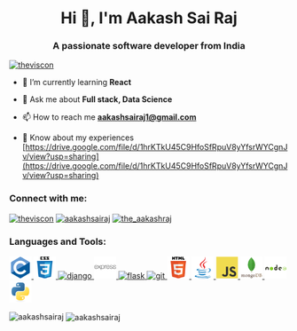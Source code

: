<h1 align="center">Hi 👋, I'm Aakash Sai Raj</h1>
<h3 align="center">A passionate software developer from India</h3>

<p align="left"> <a href="https://twitter.com/theviscon" target="blank"><img src="https://img.shields.io/twitter/follow/theviscon?logo=twitter&style=for-the-badge" alt="theviscon" /></a> </p>

- 🌱 I’m currently learning **React**

- 💬 Ask me about **Full stack, Data Science**

- 📫 How to reach me **aakashsairaj1@gmail.com**

- 📄 Know about my experiences [https://drive.google.com/file/d/1hrKTkU45C9HfoSfRpuV8yYfsrWYCgnJv/view?usp=sharing](https://drive.google.com/file/d/1hrKTkU45C9HfoSfRpuV8yYfsrWYCgnJv/view?usp=sharing)

<h3 align="left">Connect with me:</h3>
<p align="left">
<a href="https://twitter.com/theviscon" target="blank"><img align="center" src="https://raw.githubusercontent.com/rahuldkjain/github-profile-readme-generator/master/src/images/icons/Social/twitter.svg" alt="theviscon" height="30" width="40" /></a>
<a href="https://linkedin.com/in/aakashsairaj" target="blank"><img align="center" src="https://raw.githubusercontent.com/rahuldkjain/github-profile-readme-generator/master/src/images/icons/Social/linked-in-alt.svg" alt="aakashsairaj" height="30" width="40" /></a>
<a href="https://instagram.com/the_aakashraj" target="blank"><img align="center" src="https://raw.githubusercontent.com/rahuldkjain/github-profile-readme-generator/master/src/images/icons/Social/instagram.svg" alt="the_aakashraj" height="30" width="40" /></a>
</p>

<h3 align="left">Languages and Tools:</h3>
<p align="left"> <a href="https://www.cprogramming.com/" target="_blank" rel="noreferrer"> <img src="https://raw.githubusercontent.com/devicons/devicon/master/icons/c/c-original.svg" alt="c" width="40" height="40"/> </a> <a href="https://www.w3schools.com/css/" target="_blank" rel="noreferrer"> <img src="https://raw.githubusercontent.com/devicons/devicon/master/icons/css3/css3-original-wordmark.svg" alt="css3" width="40" height="40"/> </a> <a href="https://www.djangoproject.com/" target="_blank" rel="noreferrer"> <img src="https://cdn.worldvectorlogo.com/logos/django.svg" alt="django" width="40" height="40"/> </a> <a href="https://expressjs.com" target="_blank" rel="noreferrer"> <img src="https://raw.githubusercontent.com/devicons/devicon/master/icons/express/express-original-wordmark.svg" alt="express" width="40" height="40"/> </a> <a href="https://flask.palletsprojects.com/" target="_blank" rel="noreferrer"> <img src="https://www.vectorlogo.zone/logos/pocoo_flask/pocoo_flask-icon.svg" alt="flask" width="40" height="40"/> </a> <a href="https://git-scm.com/" target="_blank" rel="noreferrer"> <img src="https://www.vectorlogo.zone/logos/git-scm/git-scm-icon.svg" alt="git" width="40" height="40"/> </a> <a href="https://www.w3.org/html/" target="_blank" rel="noreferrer"> <img src="https://raw.githubusercontent.com/devicons/devicon/master/icons/html5/html5-original-wordmark.svg" alt="html5" width="40" height="40"/> </a> <a href="https://www.java.com" target="_blank" rel="noreferrer"> <img src="https://raw.githubusercontent.com/devicons/devicon/master/icons/java/java-original.svg" alt="java" width="40" height="40"/> </a> <a href="https://developer.mozilla.org/en-US/docs/Web/JavaScript" target="_blank" rel="noreferrer"> <img src="https://raw.githubusercontent.com/devicons/devicon/master/icons/javascript/javascript-original.svg" alt="javascript" width="40" height="40"/> </a> <a href="https://www.mongodb.com/" target="_blank" rel="noreferrer"> <img src="https://raw.githubusercontent.com/devicons/devicon/master/icons/mongodb/mongodb-original-wordmark.svg" alt="mongodb" width="40" height="40"/> </a> <a href="https://nodejs.org" target="_blank" rel="noreferrer"> <img src="https://raw.githubusercontent.com/devicons/devicon/master/icons/nodejs/nodejs-original-wordmark.svg" alt="nodejs" width="40" height="40"/> </a> <a href="https://www.python.org" target="_blank" rel="noreferrer"> <img src="https://raw.githubusercontent.com/devicons/devicon/master/icons/python/python-original.svg" alt="python" width="40" height="40"/> </a> </p>

<p><img align="left" src="https://github-readme-stats.vercel.app/api/top-langs?username=aakashsairaj&show_icons=true&locale=en&layout=compact" alt="aakashsairaj" /></p>

<p>&nbsp;<img align="center" src="https://github-readme-stats.vercel.app/api?username=aakashsairaj&show_icons=true&locale=en" alt="aakashsairaj" /></p>





